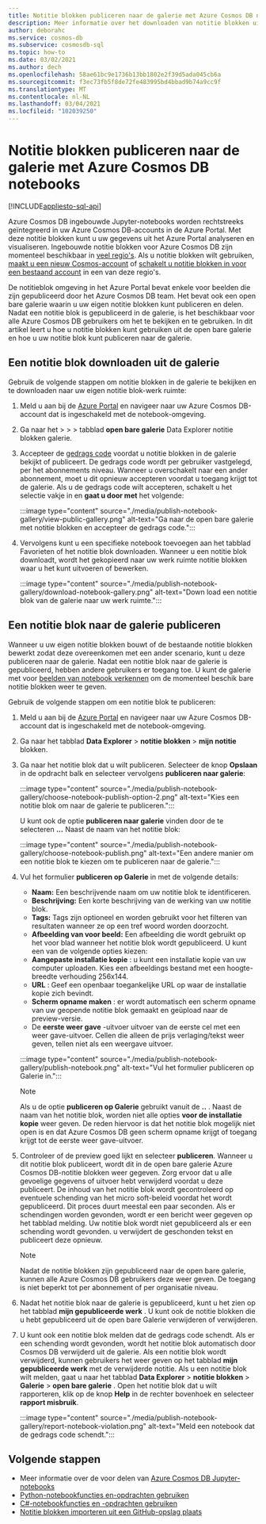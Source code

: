 ```yaml
---
title: Notitie blokken publiceren naar de galerie met Azure Cosmos DB notebooks
description: Meer informatie over het downloaden van notitie blokken uit de open bare galerie, het bewerken ervan en het publiceren van uw eigen notitie blokken in de galerie.
author: deborahc
ms.service: cosmos-db
ms.subservice: cosmosdb-sql
ms.topic: how-to
ms.date: 03/02/2021
ms.author: dech
ms.openlocfilehash: 58ae61bc9e1736b13bb1802e2f39d5ada045cb6a
ms.sourcegitcommit: f3ec73fb5f8de72fe483995bd4bbad9b74a9cc9f
ms.translationtype: MT
ms.contentlocale: nl-NL
ms.lasthandoff: 03/04/2021
ms.locfileid: "102039250"
---
```

# <a name="publish-notebooks-to-the-azure-cosmos-db-notebook-gallery"></a>Notitie blokken publiceren naar de galerie met Azure Cosmos DB notebooks
[!INCLUDE[appliesto-sql-api](includes/appliesto-sql-api.md)]

Azure Cosmos DB ingebouwde Jupyter-notebooks worden rechtstreeks geïntegreerd in uw Azure Cosmos DB-accounts in de Azure Portal. Met deze notitie blokken kunt u uw gegevens uit het Azure Portal analyseren en visualiseren. Ingebouwde notitie blokken voor Azure Cosmos DB zijn momenteel beschikbaar in [veel regio's](https://azure.microsoft.com/global-infrastructure/services/?products=cosmos-db&regions=all). Als u notitie blokken wilt gebruiken, [maakt u een nieuw Cosmos-account](create-cosmosdb-resources-portal.md) of [schakelt u notitie blokken in voor een bestaand account](enable-notebooks.md) in een van deze regio's.

De notitieblok omgeving in het Azure Portal bevat enkele voor beelden die zijn gepubliceerd door het Azure Cosmos DB team. Het bevat ook een open bare galerie waarin u uw eigen notitie blokken kunt publiceren en delen. Nadat een notitie blok is gepubliceerd in de galerie, is het beschikbaar voor alle Azure Cosmos DB gebruikers om het te bekijken en te gebruiken. In dit artikel leert u hoe u notitie blokken kunt gebruiken uit de open bare galerie en hoe u uw notitie blok kunt publiceren naar de galerie.

## <a name="download-a-notebook-from-the-gallery"></a>Een notitie blok downloaden uit de galerie

Gebruik de volgende stappen om notitie blokken in de galerie te bekijken en te downloaden naar uw eigen notitie blok-werk ruimte:

1. Meld u aan bij de [Azure Portal](https://portal.azure.com/) en navigeer naar uw Azure Cosmos DB-account dat is ingeschakeld met de notebook-omgeving.

1. Ga naar het   >    >    >  tabblad **open bare galerie** Data Explorer notitie blokken galerie.

1. Accepteer de [gedrags code](https://azure.microsoft.com/support/legal/cosmos-db-public-gallery-code-of-conduct/)  voordat u notitie blokken in de galerie bekijkt of publiceert. De gedrags code wordt per gebruiker vastgelegd, per het abonnements niveau. Wanneer u overschakelt naar een ander abonnement, moet u dit opnieuw accepteren voordat u toegang krijgt tot de galerie. Als u de gedrags code wilt accepteren, schakelt u het selectie vakje in en **gaat u door met** het volgende:

   :::image type="content" source="./media/publish-notebook-gallery/view-public-gallery.png" alt-text="Ga naar de open bare galerie met notitie blokken en accepteer de gedrags code.":::

1. Vervolgens kunt u een specifieke notebook toevoegen aan het tabblad Favorieten of het notitie blok downloaden. Wanneer u een notitie blok downloadt, wordt het gekopieerd naar uw werk ruimte notitie blokken waar u het kunt uitvoeren of bewerken.

   :::image type="content" source="./media/publish-notebook-gallery/download-notebook-gallery.png" alt-text="Down load een notitie blok van de galerie naar uw werk ruimte.":::

## <a name="publish-a-notebook-to-the-gallery"></a>Een notitie blok naar de galerie publiceren

Wanneer u uw eigen notitie blokken bouwt of de bestaande notitie blokken bewerkt zodat deze overeenkomen met een ander scenario, kunt u deze publiceren naar de galerie. Nadat een notitie blok naar de galerie is gepubliceerd, hebben andere gebruikers er toegang toe. U kunt de galerie met voor [beelden van notebook verkennen](https://cosmos.azure.com/gallery.html) om de momenteel beschik bare notitie blokken weer te geven.

Gebruik de volgende stappen om een notitie blok te publiceren:

1. Meld u aan bij de [Azure Portal](https://portal.azure.com/) en navigeer naar uw Azure Cosmos DB-account dat is ingeschakeld met de notebook-omgeving.

1. Ga naar het tabblad **Data Explorer**  >  **notitie blokken**  >  **mijn notitie** blokken.

1. Ga naar het notitie blok dat u wilt publiceren. Selecteer de knop **Opslaan** in de opdracht balk en selecteer vervolgens **publiceren naar galerie**:

   :::image type="content" source="./media/publish-notebook-gallery/choose-notebook-publish-option-2.png" alt-text="Kies een notitie blok om naar de galerie te publiceren.":::

   U kunt ook de optie **publiceren naar galerie** vinden door de te selecteren **...** Naast de naam van het notitie blok:

   :::image type="content" source="./media/publish-notebook-gallery/choose-notebook-publish.png" alt-text="Een andere manier om een notitie blok te kiezen om te publiceren naar de galerie.":::

1. Vul het formulier **publiceren op Galerie** in met de volgende details:

   * **Naam:** Een beschrijvende naam om uw notitie blok te identificeren.
   * **Beschrijving:**  Een korte beschrijving van de werking van uw notitie blok.
   * **Tags:** Tags zijn optioneel en worden gebruikt voor het filteren van resultaten wanneer ze op een tref woord worden doorzocht.
   * **Afbeelding van voor beeld:** Een afbeelding die wordt gebruikt op het voor blad wanneer het notitie blok wordt gepubliceerd. U kunt een van de volgende opties kiezen:
   * **Aangepaste installatie kopie** : u kunt een installatie kopie van uw computer uploaden. Kies een afbeeldings bestand met een hoogte-breedte verhouding 256x144.
   * **URL** : Geef een openbaar toegankelijke URL op waar de installatie kopie zich bevindt.
   * **Scherm opname maken** : er wordt automatisch een scherm opname van uw geopende notitie blok gemaakt en geüpload naar de preview-versie.
   * De **eerste weer gave** -uitvoer uitvoer van de eerste cel met een weer gave-uitvoer. Cellen die alleen de prijs verlaging/tekst weer geven, tellen niet als een weergave uitvoer.

   :::image type="content" source="./media/publish-notebook-gallery/publish-notebook.png" alt-text="Vul het formulier publiceren op Galerie in.":::

   > [!NOTE]
   > Als u de optie **publiceren op Galerie** gebruikt vanuit de **..** . Naast de naam van het notitie blok, worden niet alle opties **voor de installatie kopie** weer geven. De reden hiervoor is dat het notitie blok mogelijk niet open is en dat Azure Cosmos DB geen scherm opname krijgt of toegang krijgt tot de eerste weer gave-uitvoer.

1. Controleer of de preview goed lijkt en selecteer **publiceren**. Wanneer u dit notitie blok publiceert, wordt dit in de open bare galerie Azure Cosmos DB-notitie blokken weer gegeven. Zorg ervoor dat u alle gevoelige gegevens of uitvoer hebt verwijderd voordat u deze publiceert. De inhoud van het notitie blok wordt gecontroleerd op eventuele schending van het micro soft-beleid voordat het wordt gepubliceerd. Dit proces duurt meestal een paar seconden. Als er schendingen worden gevonden, wordt er een bericht weer gegeven op het tabblad melding. Uw notitie blok wordt niet gepubliceerd als er een schending wordt gevonden. u verwijdert de geschonden tekst en publiceert deze opnieuw.

   > [!NOTE]
   > Nadat de notitie blokken zijn gepubliceerd naar de open bare galerie, kunnen alle Azure Cosmos DB gebruikers deze weer geven. De toegang is niet beperkt tot per abonnement of per organisatie niveau.

1. Nadat het notitie blok naar de galerie is gepubliceerd, kunt u het zien op het tabblad **mijn gepubliceerde werk** . U kunt ook de notitie blokken die u hebt gepubliceerd uit de open bare Galerie verwijderen of verwijderen.

1. U kunt ook een notitie blok melden dat de gedrags code schendt. Als er een schending wordt gevonden, wordt het notitie blok automatisch door Cosmos DB verwijderd uit de galerie. Als een notitie blok wordt verwijderd, kunnen gebruikers het weer geven op het tabblad **mijn gepubliceerde werk** met de verwijderde notitie. Als u een notitie blok wilt melden, gaat u naar het tabblad **Data Explorer**  >  **notitie blokken**  >  **Galerie**  >  **open bare galerie** . Open het notitie blok dat u wilt rapporteren, klik op de knop **Help** in de rechter bovenhoek en selecteer **rapport misbruik**.

   :::image type="content" source="./media/publish-notebook-gallery/report-notebook-violation.png" alt-text="Meld een notebook dat de gedrags code schendt.":::

## <a name="next-steps"></a>Volgende stappen

* Meer informatie over de voor delen van [Azure Cosmos DB Jupyter-notebooks](cosmosdb-jupyter-notebooks.md)
* [Python-notebookfuncties en-opdrachten gebruiken](use-python-notebook-features-and-commands.md)
* [C#-notebookfuncties en -opdrachten gebruiken](use-csharp-notebook-features-and-commands.md)
* [Notitie blokken importeren uit een GitHub-opslag plaats](import-github-notebooks.md)
